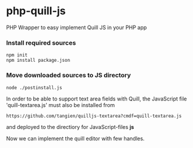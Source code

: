 # php-quill-js
PHP Wrapper to easy implement Quill JS in your PHP app

### Install required sources

```
npm init
npm install package.json
```

### Move downloaded sources to JS directory

```
node ./postinstall.js
```

In order to be able to support text area fields with Quill, the JavaScript file 'quill-textarea.js' must also be installed from 

```
https://github.com/tangien/quilljs-textarea?cmdf=quill-textarea.js
```

and deployed to the directiory for JavaScript-files **js**

Now we can implement the quill editor with few handles.

```





```
